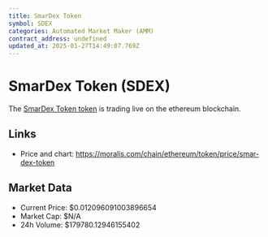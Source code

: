 ```yaml
---
title: SmarDex Token
symbol: SDEX
categories: Automated Market Maker (AMM)
contract_address: undefined
updated_at: 2025-01-27T14:49:07.769Z
---
```


# SmarDex Token (SDEX)
The [SmarDex Token token](https://moralis.com/chain/ethereum/token/price/smar-dex-token) is trading live on the ethereum blockchain.

## Links
- Price and chart: https://moralis.com/chain/ethereum/token/price/smar-dex-token

## Market Data
- Current Price: $0.012096091003896654
- Market Cap: $N/A
- 24h Volume: $179780.12946155402
